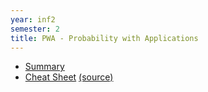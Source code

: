 ```yaml
---
year: inf2
semester: 2
title: PWA - Probability with Applications
---
```


- [Summary](https://github.com/compsoc-edinburgh/bi-pwa)
- [Cheat Sheet](/resources/pwa/PwA_Cheat_Sheet.pdf) [(source)](resources/pwa/pwa_cheat_sheet.tex)
